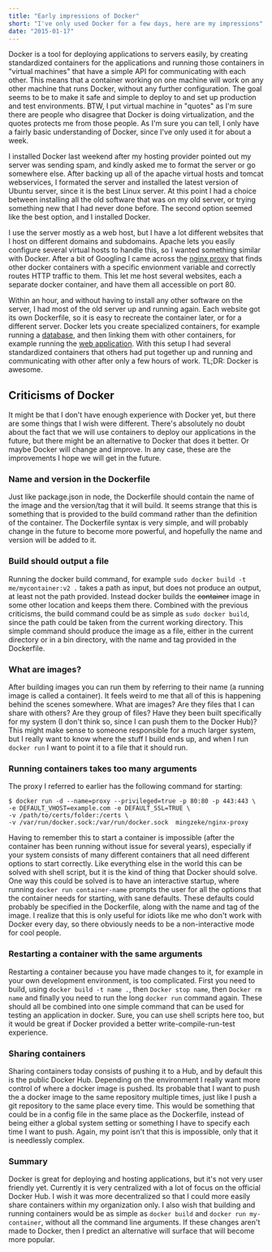 ```yaml
---
title: "Early impressions of Docker"
short: "I've only used Docker for a few days, here are my impressions"
date: "2015-01-17"
---
```


Docker is a tool for deploying applications to servers easily, by creating standardized containers for the applications and running those containers in "virtual machines" that have a simple API for communicating with each other. This means that a container working on one machine will work on any other machine that runs Docker, without any further configuration. The goal seems to be to make it safe and simple to deploy to and set up production and test environments. BTW, I put virtual machine in "quotes" as I'm sure there are people who disagree that Docker is doing virtualization, and the quotes protects me from those people. As I'm sure you can tell, I only have a fairly basic understanding of Docker, since I've only used it for about a week.

I installed Docker last weekend after my hosting provider pointed out my server was sending spam, and kindly asked me to format the server or go somewhere else. After backing up all of the apache virtual hosts and tomcat webservices, I formated the server and installed the latest version of Ubuntu server, since it is the best Linux server. At this point I had a choice between installing all the old software that was on my old server, or trying something new that I had never done before. The second option seemed like the best option, and I installed Docker.

I use the server mostly as a web host, but I have a lot different websites that I host on different domains and subdomains. Apache lets you easily configure several virtual hosts to handle this, so I wanted something similar with Docker. After a bit of Googling I came across the [nginx proxy](https://registry.hub.docker.com/u/mingzeke/nginx-proxy/) that finds other docker containers with a specific envionment variable and correctly routes HTTP traffic to them. This let me host several websites, each a separate docker container, and have them all accessible on port 80.

Within an hour, and without having to install any other software on the server, I had most of the old server up and running again. Each website got its own Dockerfile, so it is easy to recreate the container later, or for a different server. Docker lets you create specialized containers, for example running a [database](https://registry.hub.docker.com/u/marvambass/mysql/), and then linking them with other containers, for example running the [web application](https://registry.hub.docker.com/u/marvambass/piwik/). With this setup I had several standardized containers that others had put together up and running and communicating with other after only a few hours of work. TL;DR: Docker is awesome.

## Criticisms of Docker
It might be that I don't have enough experience with Docker yet, but there are some things that I wish were different. There's absolutely no doubt about the fact that we will use containers to deploy our applications in the future, but there might be an alternative to Docker that does it better. Or maybe Docker will change and improve. In any case, these are the improvements I hope we will get in the future.

### Name and version in the Dockerfile
Just like package.json in node, the Dockerfile should contain the name of the image and the version/tag that it will build. It seems strange that this is something that is provided to the build command rather than the definition of the container. The Dockerfile syntax is very simple, and will probably change in the future to become more powerful, and hopefully the name and version will be added to it. 

### Build should output a file
Running the docker build command, for example `sudo docker build -t me/mycontainer:v2 .` takes a path as input, but does not produce an output, at least not the path provided. Instead docker builds the ~~container~~ image in some other location and keeps them there. Combined with the previous criticisms, the build command could be as simple as `sudo docker build`, since the path could be taken from the current working directory. This simple command should produce the image as a file, either in the current directory or in a bin directory, with the name and tag provided in the Dockerfile.

### What are images?
After building images you can run them by referring to their name (a running image is called a container). It feels weird to me that all of this is happening behind the scenes somewhere. What are images? Are they files that I can share with others? Are they group of files? Have they been built specifically for my system (I don't think so, since I can push them to the Docker Hub)? This might make sense to someone responsible for a much larger system, but I really want to know where the stuff I build ends up, and when I run `docker run` I want to point it to a file that it should run.

### Running containers takes too many arguments
The proxy I referred to earlier has the following command for starting:

```
$ docker run -d --name=proxy --privileged=true -p 80:80 -p 443:443 \
-e DEFAULT_VHOST=example.com -e DEFAULT_SSL=TRUE \
-v /path/to/certs/folder:/certs \
-v /var/run/docker.sock:/var/run/docker.sock  mingzeke/nginx-proxy
```

Having to remember this to start a container is impossible (after the container has been running without issue for several years), especially if your system consists of many different containers that all need different options to start correctly. Like everything else in the world this can be solved with shell script, but it is the kind of thing that Docker should solve. One way this could be solved is to have an interactive startup, where running ```docker run container-name``` prompts the user for all the options that the container needs for starting, with sane defaults. These defaults could probably be specified in the Dockerfile, along with the name and tag of the image. I realize that this is only useful for idiots like me who don't work with Docker every day, so there obviously needs to be a non-interactive mode for cool people.

### Restarting a container with the same arguments
Restarting a container because you have made changes to it, for example in your own development environment, is too complicated. First you need to build, using `docker build -t name .`, then `Docker stop name`, then `Docker rm name` and finally you need to run the long `docker run` command again. These should all be combined into one simple command that can be used for testing an application in docker. Sure, you can use shell scripts here too, but it would be great if Docker provided a better write-compile-run-test experience.

### Sharing containers
Sharing containers today consists of pushing it to a Hub, and by default this is the public Docker Hub. Depending on the environment I really want more control of where a docker image is pushed. Its probable that I want to push the a docker image to the same repository multiple times, just like I push a git repository to the same place every time. This would be something that could be in a config file in the same place as the Dockerfile, instead of being either a global system setting or something I have to specify each time I want to push. Again, my point isn't that this is impossible, only that it is needlessly complex.

### Summary
Docker is great for deploying and hosting applications, but it's not very user friendly yet. Currently it is very centralized with a lot of focus on the official Docker Hub. I wish it was more decentralized so that I could more easily share containers within my organization only. I also wish that building and running containers would be as simple as `docker build` and `docker run my-container`, without all the command line arguments. If these changes aren't made to Docker, then I predict an alternative will surface that will become more popular.

